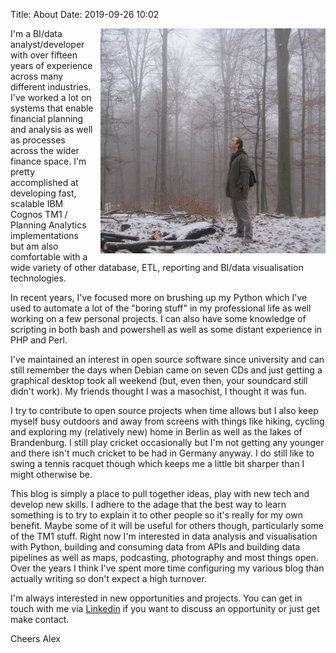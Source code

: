 Title: About
Date: 2019-09-26 10:02

<img style="padding-left: 10px; padding-bottom: 10px; float: right;" src="/images/me_staring_into_the_trees.jpg">

I'm a BI/data analyst/developer with over fifteen years of experience across many different industries. I've  worked a lot on systems that enable financial planning and analysis as well as processes across the wider finance space. I'm pretty accomplished at developing fast, scalable IBM Cognos TM1 / Planning Analytics implementations but am also comfortable with a wide variety of other database, ETL, reporting and BI/data visualisation technologies.

In recent years, I've focused more on brushing up my Python which I've used to automate a lot of the "boring stuff" in my professional life as well working on a few personal projects. I can also have some knowledge of scripting in both bash and powershell as well as some distant experience in PHP and Perl. 

I've maintained an interest in open source software since university and can still remember the days when Debian came on seven CDs and just getting a graphical desktop took all weekend (but, even then, your soundcard still didn't work). My friends thought I was a masochist, I thought it was fun. 

I try to contribute to open source projects when time allows but I also keep myself busy outdoors and away from screens with things like hiking, cycling and exploring my (relatively new) home in Berlin as well as the lakes of Brandenburg. I still play cricket occasionally but I'm not getting any younger and there isn't much cricket to be had in Germany anyway. I do still like to swing a tennis racquet though which keeps me a little bit sharper than I might otherwise be. 
 
This blog is simply a place to pull together ideas, play with new tech and develop new skills. I adhere to the adage that the best way to learn something is to try to explain it to other people so it's really for my own benefit. Maybe some of it will be useful for others though, particularly some of the TM1 stuff. Right now I'm interested in data analysis and visualisation with Python, building and consuming data from APIs and building data pipelines as well as maps, podcasting, photography and most things open. Over the years I think I've spent more time configuring my various blog than actually writing so don't expect a high turnover.

I'm always interested in new opportunities and projects. You can get in touch with me via [Linkedin](https://www.linkedin.com/in/alexander-sutcliffe-b56921166/) if you want to discuss an opportunity or just get make contact.

Cheers
Alex

